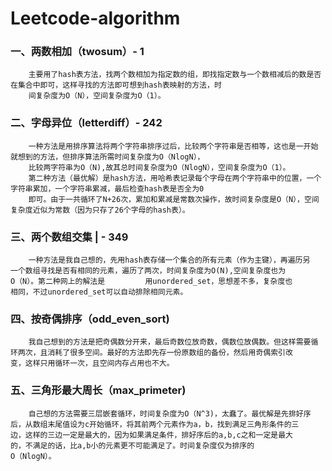 # Leetcode-algorithm
### 一、两数相加（twosum）- 1
        主要用了hash表方法，找两个数相加为指定数的组，即找指定数与一个数相减后的数是否在集合中即可，这样寻找的方法即可想到hash表映射的方法，时
        间复杂度为O（N），空间复杂度为O（1）。

### 二、字母异位（letterdiff）- 242
        一种方法是用排序算法将两个字符串排序过后，比较两个字符串是否相等，这也是一开始就想到的方法，但排序算法所需时间复杂度为O（NlogN），
        比较两字符串为O（N),故其总时间复杂度为O（NlogN），空间复杂度为O（1）。
        第二种方法（最优解）是hash方法，用哈希表记录每个字母在两个字符串中的位置，一个字符串累加，一个字符串累减，最后检查hash表是否全为0
        即可。由于一共循环了N+26次，累加和累减是常数次操作，故时间复杂度是O（N），空间复杂度近似为常数（因为只存了26个字母的hash表）。

### 三、两个数组交集 | - 349
        一种方法是我自己想的，先用hash表存储一个集合的所有元素（作为主键），再遍历另		一个数组寻找是否有相同的元素，遍历了两次，时间复杂度为O(N),空间复杂度也为			O（N）。第二种网上的解法是         用unordered_set，思想差不多，复杂度也		相同，不过unordered_set可以自动排除相同元素。

### 四、按奇偶排序（odd_even_sort)
        我自己想到的方法是把奇偶数分开来，最后奇数位放奇数，偶数位放偶数。但这样需要循         环两次，且消耗了很多空间。最好的方法即先存一份原数组的备份，然后用奇偶索引改		  变，这样只用循环一次，且空间内存占用也不大。

### 五、三角形最大周长（max_primeter)
		自己想的方法需要三层嵌套循环，时间复杂度为O（N^3)，太蠢了。最优解是先排好序		后，从数组末尾值设为c开始循环，将其前两个元素作为a，b，找到满足三角形条件的三		边，这样的三边一定是最大的，因为如果满足条件，排好序后的a,b,c之和一定是最大		的，不满足的话，比a,b小的元素更不可能满足了。时间复杂度仅为排序的					O（NlogN）。